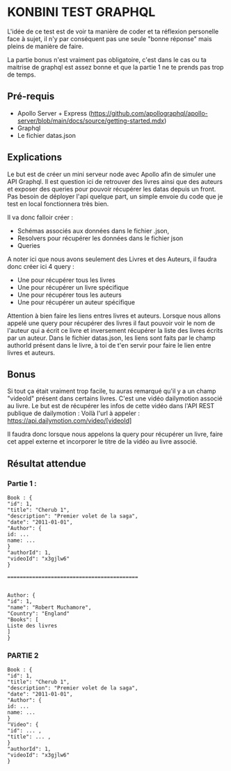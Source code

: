 # KONBINI TEST GRAPHQL

L'idée de ce test est de voir ta manière de coder et ta réflexion personelle face à sujet, il n'y par conséquent pas une seule "bonne réponse" mais pleins de manière de faire.

La partie bonus n'est vraiment pas obligatoire, c'est dans le cas ou ta maitrise de graphql est assez bonne et que la partie 1 ne te prends pas trop de temps.

## Pré-requis

- Apollo Server + Express (https://github.com/apollographql/apollo-server/blob/main/docs/source/getting-started.mdx)
- Graphql
- Le fichier datas.json

## Explications

Le but est de créer un mini serveur node avec Apollo afin de simuler une API Graphql.
Il est question ici de retrouver des livres ainsi que des auteurs et exposer des queries pour pouvoir récupérer les datas depuis un front.
Pas besoin de déployer l'api quelque part, un simple envoie du code que je test en local fonctionnera très bien.

Il va donc falloir créer :

- Schémas associés aux données dans le fichier .json,
- Resolvers pour récupérer les données dans le fichier json
- Queries

A noter ici que nous avons seulement des Livres et des Auteurs, il faudra donc créer ici 4 query :

- Une pour récupérer tous les livres
- Une pour récupérer un livre spécifique
- Une pour récupérer tous les auteurs
- Une pour récupérer un auteur spécifique

Attention à bien faire les liens entres livres et auteurs. Lorsque nous allons appelé une query pour récupérer des livres il faut pouvoir voir le nom de l'auteur qui a écrit ce livre et inversement récupérer la liste des livres écrits par un auteur.
Dans le fichier datas.json, les liens sont faits par le champ authorId présent dans le livre, à toi de t'en servir pour faire le lien entre livres et auteurs.

## Bonus

Si tout ça était vraiment trop facile, tu auras remarqué qu'il y a un champ "videoId" présent dans certains livres. C'est une vidéo dailymotion associé au livre. Le but est de récupérer les infos de cette vidéo dans l'API REST publique de dailymotion :
Voilà l'url à appeler : https://api.dailymotion.com/video/[videoId]

Il faudra donc lorsque nous appelons la query pour récupérer un livre, faire cet appel externe et incorporer le titre de la vidéo au livre associé.

## Résultat attendue

### Partie 1 :

```
Book : {
"id": 1,
"title": "Cherub 1",
"description": "Premier volet de la saga",
"date": "2011-01-01",
"Author": {
id: ...
name: ...
}
"authorId": 1,
"videoId": "x3gjlw6"
}

==========================================


Author: {
"id": 1,
"name": "Robert Muchamore",
"Country": "England"
"Books": [
Liste des livres
]
}
```

### PARTIE 2

```
Book : {
"id": 1,
"title": "Cherub 1",
"description": "Premier volet de la saga",
"date": "2011-01-01",
"Author": {
id: ...
name: ...
}
"Video": {
"id": ... ,
"title": ... ,
}
"authorId": 1,
"videoId": "x3gjlw6"
}
```
